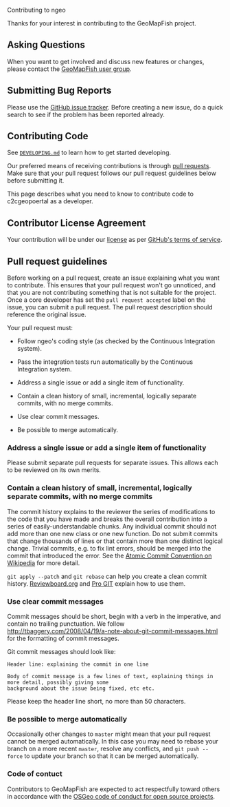 Contributing to ngeo

Thanks for your interest in contributing to the GeoMapFish project.

## Asking Questions

When you want to get involved and discuss new features or changes, please contact the
[GeoMapFish user group](https://geomapfish.org/).

## Submitting Bug Reports

Please use the [GitHub issue tracker](https://github.com/camptocamp/ngeo/issues). Before creating a
new issue, do a quick search to see if the problem has been reported already.

## Contributing Code

See [`DEVELOPING.md`](https://github.com/camptocamp/ngeo/blob/master/DEVELOPING.md) to learn how to
get started developing.

Our preferred means of receiving contributions is through
[pull requests](https://help.github.com/articles/using-pull-requests). Make sure that your pull request
follows our pull request guidelines below before submitting it.

This page describes what you need to know to contribute code to c2cgeopoertal as a developer.

## Contributor License Agreement

Your contribution will be under our
[license](https://raw.githubusercontent.com/camptocamp/ngeo/master/LICENSE.md) as per
[GitHub's terms of service](https://help.github.com/articles/github-terms-of-service/#6-contributions-under-repository-license).

## Pull request guidelines

Before working on a pull request, create an issue explaining what you want to contribute. This ensures that
your pull request won't go unnoticed, and that you are not contributing something that is not suitable for
the project. Once a core developer has set the `pull request accepted` label on the issue, you can submit a
pull request. The pull request description should reference the original issue.

Your pull request must:

-   Follow ngeo's coding style (as checked by the Continuous Integration system).

-   Pass the integration tests run automatically by the Continuous Integration system.

-   Address a single issue or add a single item of functionality.

-   Contain a clean history of small, incremental, logically separate commits, with no merge commits.

-   Use clear commit messages.

-   Be possible to merge automatically.

### Address a single issue or add a single item of functionality

Please submit separate pull requests for separate issues. This allows each to be reviewed on its own merits.

### Contain a clean history of small, incremental, logically separate commits, with no merge commits

The commit history explains to the reviewer the series of modifications to the code that you have made and
breaks the overall contribution into a series of easily-understandable chunks. Any individual commit should
not add more than one new class or one new function. Do not submit commits that change thousands of lines
or that contain more than one distinct logical change. Trivial commits, e.g. to fix lint errors, should be
merged into the commit that introduced the error. See the
[Atomic Commit Convention on Wikipedia](http://en.wikipedia.org/wiki/Atomic_commit#Atomic_Commit_Convention)
for more detail.

`git apply --patch` and `git rebase` can help you create a clean commit history.
[Reviewboard.org](http://www.reviewboard.org/docs/codebase/dev/git/clean-commits/)
and [Pro GIT](http://git-scm.com/book/en/Git-Tools-Rewriting-History) explain how to use them.

### Use clear commit messages

Commit messages should be short, begin with a verb in the imperative, and
contain no trailing punctuation. We follow
http://tbaggery.com/2008/04/19/a-note-about-git-commit-messages.html
for the formatting of commit messages.

Git commit messages should look like:

    Header line: explaining the commit in one line

    Body of commit message is a few lines of text, explaining things in more detail, possibly giving some
    background about the issue being fixed, etc etc.

Please keep the header line short, no more than 50 characters.

### Be possible to merge automatically

Occasionally other changes to `master` might mean that your pull request cannot be merged automatically.
In this case you may need to rebase your branch on a more recent `master`, resolve any conflicts, and
`git push --force` to update your branch so that it can be merged automatically.

### Code of contuct

Contributors to GeoMapFish are expected to act respectfully toward others in accordance with the
[OSGeo code of conduct for open source projects](https://www.osgeo.org/resources/osgeo-code-of-conduct/).
